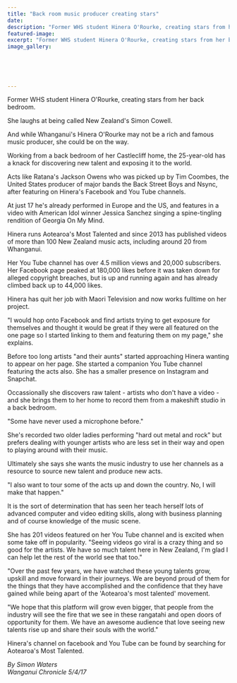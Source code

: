 ```yaml
---
title: "Back room music producer creating stars"
date: 
description: "Former WHS student Hinera O'Rourke, creating stars from her back bedroom..."
featured-image: 
excerpt: "Former WHS student Hinera O'Rourke, creating stars from her back bedroom."
image_gallery:
	
	
	
	
	
---
```


<p>Former WHS student Hinera O'Rourke, creating stars from her back bedroom.</p>
<p>She laughs at being called New Zealand's Simon Cowell.</p>
<p>And while Whanganui's Hinera O'Rourke may not be a rich and famous music producer, she could be on the way.</p>
<p>Working from a back bedroom of her Castlecliff home, the 25-year-old has a knack for discovering new talent and exposing it to the world.</p>
<p>Acts like Ratana's Jackson Owens who was picked up by Tim Coombes, the United States producer of major bands the Back Street Boys and Nsync, after featuring on Hinera's Facebook and You Tube channels.</p>
<p>At just 17 he's already performed in Europe and the US, and features in a video with American Idol winner Jessica Sanchez singing a spine-tingling rendition of Georgia On My Mind.</p>
<p>Hinera runs Aotearoa's Most Talented and since 2013 has published videos of more than 100 New Zealand music acts, including around 20 from Whanganui.</p>
<p>Her You Tube channel has over 4.5 million views and 20,000 subscribers. Her Facebook page peaked at 180,000 likes before it was taken down for alleged copyright breaches, but is up and running again and has already climbed back up to 44,000 likes.</p>
<p>Hinera has quit her job with Maori Television and now works fulltime on her project.</p>
<p>"I would hop onto Facebook and find artists trying to get exposure for themselves and thought it would be great if they were all featured on the one page so I started linking to them and featuring them on my page," she explains.</p>
<p>Before too long artists "and their aunts" started approaching Hinera wanting to appear on her page. She started a companion You Tube channel featuring the acts also. She has a smaller presence on Instagram and Snapchat.</p>
<p>Occassionally she discovers raw talent - artists who don't have a video - and she brings them to her home to record them from a makeshift studio in a back bedroom.</p>
<p>"Some have never used a microphone before."</p>
<p>She's recorded two older ladies performing "hard out metal and rock" but prefers dealing with younger artists who are less set in their way and open to playing around with their music.</p>
<p>Ultimately she says she wants the music industry to use her channels as a resource to source new talent and produce new acts.</p>
<p>"I also want to tour some of the acts up and down the country. No, I will make that happen."</p>
<p>It is the sort of determination that has seen her teach herself lots of advanced computer and video editing skills, along with business planning and of course knowledge of the music scene.</p>
<p>She has 201 videos featured on her You Tube channel and is excited when some take off in popularity. "Seeing videos go viral is a crazy thing and so good for the artists. We have so much talent here in New Zealand, I'm glad I can help let the rest of the world see that too."</p>
<p>"Over the past few years, we have watched these young talents grow, upskill and move forward in their journeys. We are beyond proud of them for the things that they have accomplished and the confidence that they have gained while being apart of the 'Aotearoa's most talented' movement.</p>
<p>"We hope that this platform will grow even bigger, that people from the industry will see the fire that we see in these rangatahi and open doors of opportunity for them. We have an awesome audience that love seeing new talents rise up and share their souls with the world."</p>
<p>Hinera's channel on facebook and You Tube can be found by searching for Aotearoa's Most Talented.</p>
<p class="clear syndicator"><em>By Simon Waters</em><br /><em>Wanganui Chronicle 5/4/17&nbsp;</em></p>

